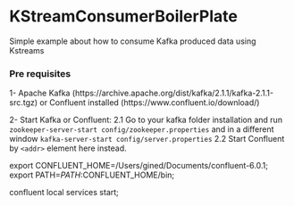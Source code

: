 # KStreamConsumerBoilerPlate
Simple example about how to consume Kafka produced data using Kstreams

<h3> Pre requisites </h3>
1- Apache Kafka (https://archive.apache.org/dist/kafka/2.1.1/kafka-2.1.1-src.tgz) 
  or 
  Confluent installed (https://www.confluent.io/download/)
  
2- Start Kafka or Confluent:
  2.1 Go to your kafka folder installation and run `zookeeper-server-start config/zookeeper.properties`
       and in a different window `kafka-server-start config/server.properties`
  2.2 Start Confluent by `<addr>` element here instead.


export CONFLUENT_HOME=/Users/gined/Documents/confluent-6.0.1;
export PATH=$PATH:$CONFLUENT_HOME/bin;

confluent local services start;

